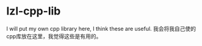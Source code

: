 # lzl-cpp-lib
I will put my own cpp library here, I think these are useful. 我会将我自己使的cpp库放在这里，我觉得这些是有用的。
